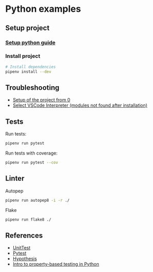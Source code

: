 # Python examples

## Setup project

### [Setup python guide](https://www.digitalocean.com/community/tutorials/how-to-install-python-3-and-set-up-a-local-programming-environment-on-windows-10)

### Install project

```bash
# Install dependencies
pipenv install --dev
```

## Troubleshooting

- [Setup of the project from 0](https://sourcery.ai/blog/python-best-practices/)
- [Select VSCode Interpreter (modules not found after installation)](https://code.visualstudio.com/docs/python/environments#_select-and-activate-an-environment)

## Tests

Run tests:

```bash
pipenv run pytest
```

Run tests with coverage:

```bash
pipenv run pytest --cov
```

## Linter

Autopep

```bash
pipenv run autopep8 -i -r ./
```

Flake

```bash
pipenv run flake8 ./
```

## References

- [UnitTest](https://docs.python.org/3/library/unittest.html)
- [Pytest](https://docs.pytest.org/en/7.1.x/getting-started.html#get-started)
- [Hypothesis](https://hypothesis.readthedocs.io/en/latest/quickstart.html)
- [Intro to property-based testing in Python](https://www.freecodecamp.org/news/intro-to-property-based-testing-in-python-6321e0c2f8b/)
